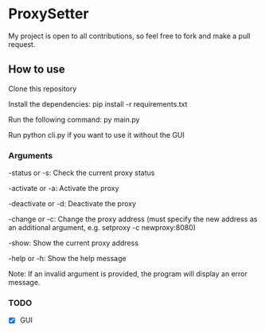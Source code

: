 # ProxySetter
My project is open to all contributions, so feel free to fork and make a pull request.
## How to use 
Clone this repository

Install the dependencies: pip install -r requirements.txt

Run the following command: py main.py

Run python cli.py if you want to use it without the GUI

### Arguments
-status or -s: Check the current proxy status

-activate or -a: Activate the proxy

-deactivate or -d: Deactivate the proxy

-change or -c: Change the proxy address (must specify the new address as an additional argument, e.g. setproxy -c newproxy:8080)

-show: Show the current proxy address

-help or -h: Show the help message

Note: If an invalid argument is provided, the program will display an error message.

### TODO
- [x] GUI
